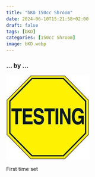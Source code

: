 ```yaml
---
title: "bKD 150cc Shroom"
date: 2024-06-10T15:21:58+02:00
draft: false
tags: [bKD]
categories: [150cc Shroom]
image: bKD.webp
---
```

### ... by ...
![Nothing there](testing.jpg)

First time set